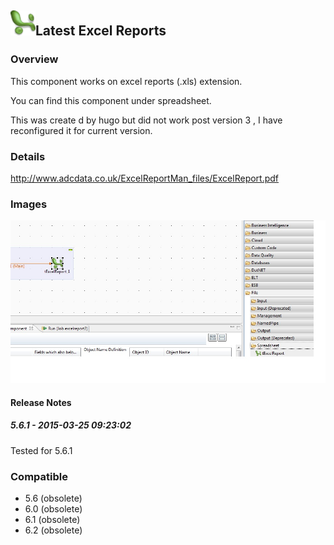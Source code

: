 ## <img src='./logo.jpg' width='40' height='40'>Latest Excel Reports

### Overview
This component works on excel reports (.xls) extension.

You can find this component under spreadsheet.

This  was create d by hugo but did not work post version 3 , I have reconfigured it for current version.
### Details
http://www.adcdata.co.uk/ExcelReportMan_files/ExcelReport.pdf
### Images
<a href='./screenshots/v_5.6.1__1.jpg'><img src='./screenshots/v_5.6.1__1.jpg' ></a>



#### Release Notes

##### 5.6.1 - 2015-03-25 09:23:02
Tested for 5.6.1
### Compatible
 -  5.6 (obsolete)
 -   6.0 (obsolete)
 -   6.1 (obsolete)
 -   6.2 (obsolete)